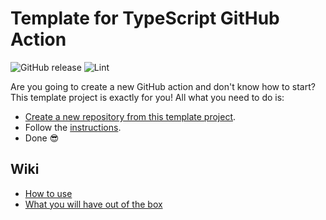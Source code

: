 # Template for TypeScript GitHub Action

![GitHub release](https://img.shields.io/github/v/release/fabasoad/typescript-setup-action?include_prereleases) ![Lint](https://github.com/fabasoad/typescript-setup-action/workflows/Lint/badge.svg)

Are you going to create a new GitHub action and don't know how to start? This template project is exactly for you! All what you need to do is:

- [Create a new repository from this template project](https://docs.github.com/en/github/creating-cloning-and-archiving-repositories/creating-a-repository-from-a-template).
- Follow the [instructions](https://github.com/fabasoad/typescript-setup-action/wiki/How-to-use).
- Done :sunglasses:

## Wiki

- [How to use](https://github.com/fabasoad/typescript-setup-action/wiki/How-to-use)
- [What you will have out of the box](https://github.com/fabasoad/typescript-setup-action/wiki/What-you-will-have-out-of-the-box)
